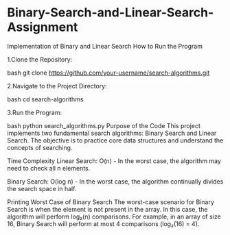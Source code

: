 # Binary-Search-and-Linear-Search-Assignment
Implementation of Binary and Linear Search
How to Run the Program

1.Clone the Repository:

bash
git clone https://github.com/your-username/search-algorithms.git

2.Navigate to the Project Directory:

bash
cd search-algorithms

3.Run the Program:

bash
python search_algorithms.py
Purpose of the Code
This project implements two fundamental search algorithms: Binary Search and Linear Search. The objective is to practice core data structures and understand the concepts of searching.

Time Complexity
Linear Search: O(n) - In the worst case, the algorithm may need to check all n elements.

Binary Search: O(log n) - In the worst case, the algorithm continually divides the search space in half.

Printing Worst Case of Binary Search
The worst-case scenario for Binary Search is when the element is not present in the array. In this case, the algorithm will perform log₂(n) comparisons. For example, in an array of size 16, Binary Search will perform at most 4 comparisons (log₂(16) = 4).
